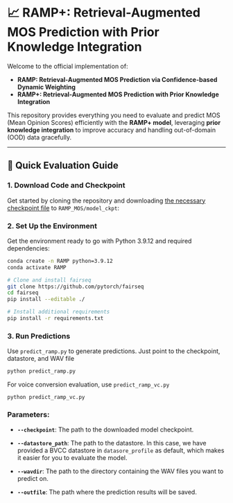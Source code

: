 # 📈 **RAMP+: Retrieval-Augmented MOS Prediction with Prior Knowledge Integration**

Welcome to the official implementation of:

- **RAMP: Retrieval-Augmented MOS Prediction via Confidence-based Dynamic Weighting**
- **RAMP+: Retrieval-Augmented MOS Prediction with Prior Knowledge Integration**

This repository provides everything you need to evaluate and predict MOS (Mean Opinion Scores) efficiently with the **RAMP+ model**, leveraging **prior knowledge integration** to improve accuracy and handling out-of-domain (OOD) data gracefully. 

---

## 🚀 **Quick Evaluation Guide**

### 1. **Download Code and Checkpoint**

Get started by cloning the repository and downloading [the necessary checkpoint file](https://drive.google.com/file/d/1-l5huyOHWXFtSlGfHnHJVA7dcVS2RSdM/view?usp=sharing) to `RAMP_MOS/model_ckpt`:


### 2. **Set Up the Environment**

Get the environment ready to go with Python 3.9.12 and required dependencies:

```bash
conda create -n RAMP python=3.9.12
conda activate RAMP

# Clone and install fairseq
git clone https://github.com/pytorch/fairseq
cd fairseq
pip install --editable ./

# Install additional requirements
pip install -r requirements.txt
```

### 3. **Run Predictions**

Use `predict_ramp.py` to generate predictions. Just point to the checkpoint, datastore, and WAV file

```bash
python predict_ramp.py
```

For voice conversion evaluation, use `predict_ramp_vc.py`
```
python predict_ramp_vc.py
```

### Parameters:

- **`--checkpoint`**: The path to the downloaded model checkpoint. 

- **`--datastore_path`**: The path to the datastore. In this case, we have provided a BVCC datastore in `datasore_profile` as default, which makes it easier for you to evaluate the model. 

- **`--wavdir`**: The path to the directory containing the WAV files you want to predict on. 

- **`--outfile`**: The path where the prediction results will be saved. 


